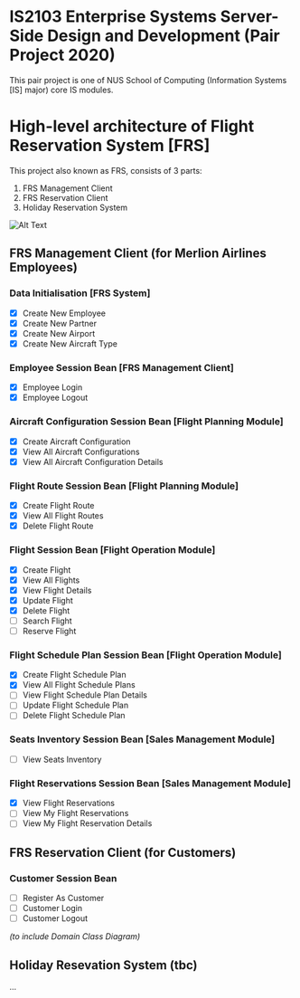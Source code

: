 # IS2103 Enterprise Systems Server-Side Design and Development (Pair Project 2020)
This pair project is one of NUS School of Computing (Information Systems [IS] major) core IS modules.

# High-level architecture of Flight Reservation System [FRS] 
This project also known as FRS, consists of 3 parts:
1. FRS Management Client
2. FRS Reservation Client
3. Holiday Reservation System

![Alt Text](https://i.imgur.com/ufWw3SG.png)

## FRS Management Client (for Merlion Airlines Employees)
### Data Initialisation [FRS System]
- [X] Create New Employee
- [X] Create New Partner
- [X] Create New Airport
- [X] Create New Aircraft Type

### Employee Session Bean [FRS Management Client]
- [X] Employee Login
- [X] Employee Logout

### Aircraft Configuration Session Bean [Flight Planning Module]
- [X] Create Aircraft Configuration
- [X] View All Aircraft Configurations
- [X] View All Aircraft Configuration Details

### Flight Route Session Bean [Flight Planning Module]
- [X] Create Flight Route
- [X] View All Flight Routes
- [X] Delete Flight Route

### Flight Session Bean [Flight Operation Module]
- [X] Create Flight
- [X] View All Flights
- [X] View Flight Details
- [X] Update Flight
- [X] Delete Flight
- [ ] Search Flight 
- [ ] Reserve Flight

### Flight Schedule Plan Session Bean [Flight Operation Module]
- [X] Create Flight Schedule Plan
- [X] View All Flight Schedule Plans
- [ ] View Flight Schedule Plan Details
- [ ] Update Flight Schedule Plan
- [ ] Delete Flight Schedule Plan

### Seats Inventory Session Bean [Sales Management Module]
- [ ] View Seats Inventory

### Flight Reservations Session Bean [Sales Management Module]
- [X] View Flight Reservations
- [ ] View My Flight Reservations
- [ ] View My Flight Reservation Details

## FRS Reservation Client (for Customers)
### Customer Session Bean 
- [ ] Register As Customer
- [ ] Customer Login
- [ ] Customer Logout

*(to include Domain Class Diagram)*

## Holiday Resevation System (tbc)
...


